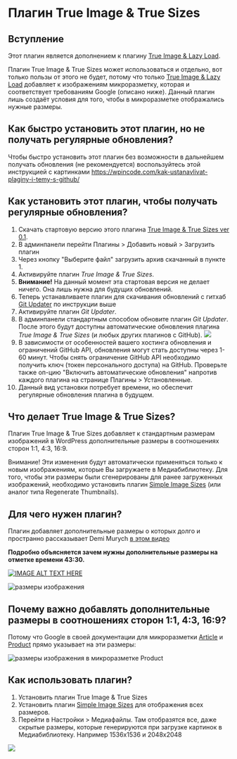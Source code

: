 # Плагин True Image & True Sizes

## Вступление

Этот плагин является дополнением к плагину <a href="https://wp-booster.com/true-image-lazyload/" target="_blank">True Image &amp; Lazy Load</a>.

Плагин True Image & True Sizes может использоваться и отдельно, вот только пользы от этого не будет, потому что только <a href="https://wp-booster.com/true-image-lazyload/" target="_blank">True Image &amp; Lazy Load</a> добавляет к изображениям микроразметку, которая и соответствует требованиям Google (описано ниже). Данный плагин лишь создаёт условия для того, чтобы в микроразметке отображались нужные размеры.

## Как быстро установить этот плагин, но не получать регулярные обновления?

Чтобы быстро установить этот плагин без возможности в дальнейшем получать обновления (не рекомендуется) воспользуйтесь этой инструкцией с картинками <a href="https://wpincode.com/kak-ustanavlivat-plaginy-i-temy-s-github/" rel="nofollow">https://wpincode.com/kak-ustanavlivat-plaginy-i-temy-s-github/</a>

## Как установить этот плагин, чтобы получать регулярные обновления?

1. Скачать стартовую версию этого плагина [True Image & True Sizes ver 0.1](https://github.com/seojacky/github-must-have/raw/main/plugins/true-image-sizes.zip). 
2. В админпанели перейти Плагины > Добавить новый > Загрузить плагин
3. Через кнопку "Выберите файл" загрузить архив скачанный в пункте 1.
4. Активируйте плагин *True Image & True Sizes*.
5. **Внимание!** На данный момент эта стартовая версия не делает ничего. Она лишь нужна для будущих обновлений.
6. Теперь устанавливаете плагин для скачивания обновлений с гитхаб [Git Updater](https://github.com/seojacky/github-must-have/raw/main/plugins/git-updater.zip) по инструкции выше
7. Активируйте плагин *Git Updater*.
8. В админпанели стандартным способом обновите плагин *Git Updater*. После этого будут доступны автоматические обновления плагина *True Image & True Sizes* (и любых других плагинов с GitHub). <img src="https://i.imgur.com/xWYZVWS.jpg">
9.  В зависимости от особенностей вашего хостинга обновления и ограничений GitHub API, обновления могут стать доступны через 1-60 минут. Чтобы снять ограничение GitHub API необходимо получить ключ (токен персонального доступа) на GitHub. Проверьте также оп-цию "Включить автоматические обновления" напротив каждого плагина на странице Плагины > Установленные.
10. Данный вид установки потребует времени, но обеспечит регулярные обновления плагина в будущем.



## Что делает True Image & True Sizes?

Плагин True Image & True Sizes добавляет к стандартным размерам изображений в WordPress дополнительные размеры в соотношениях сторон 1:1, 4:3, 16:9.

Внимание! Эти изменения будут автоматически применяться только к новым изображениям, которые Вы загружаете в Медиабиблиотеку. Для того, чтобы эти размеры были сгенерированы для ранее загруженных изображений, необходимо установить плагин [Simple Image Sizes](https://wordpress.org/plugins/simple-image-sizes/) (или аналог типа Regenerate Thumbnails). 


## Для чего нужен плагин? 

Плагин добавляет дополнительные размеры о которых долго и пространно рассказывает Demi Murych [в этом видео](https://www.youtube.com/watch?v=F6KGcb6trXc)

**Подробно объясняется зачем нужны дополнительные размеры на отметке времени 43:30.**

[![IMAGE ALT TEXT HERE](https://img.youtube.com/vi/F6KGcb6trXc/maxresdefault.jpg)](https://www.youtube.com/watch?v=F6KGcb6trXc)



![размеры изображения](https://i.imgur.com/pwYP8tf.png)


## Почему важно добавлять дополнительные размеры в соотношениях сторон 1:1, 4:3, 16:9? 

Потому что Google  в своей документации для микроразметки [Article](https://developers.google.com/search/docs/advanced/structured-data/article) и [Product](https://developers.google.com/search/docs/advanced/structured-data/product) прямо указывает на эти размеры:

![размеры изображения в микроразметке Product](https://i.imgur.com/96mEQwc.jpg)

## Как использовать плагин?

1. Установить плагин True Image & True Sizes
2. Установить плагин [Simple Image Sizes](https://wordpress.org/plugins/simple-image-sizes/) для отображения всех размеров.
3. Перейти в Настройки > Медиафайлы. Там отобразятся все, даже скрытые размеры, которые генерируются при загрузке картинок в Медиабиблиотеку. Например 1536x1536 и 2048x2048
<img src="https://i.imgur.com/atka6hN.jpg">
